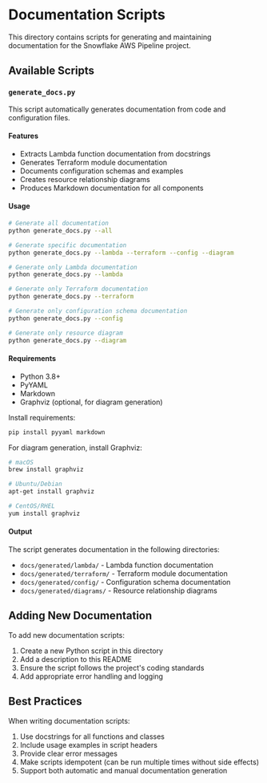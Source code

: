 # Documentation Scripts

This directory contains scripts for generating and maintaining documentation for the Snowflake AWS Pipeline project.

## Available Scripts

### `generate_docs.py`

This script automatically generates documentation from code and configuration files.

#### Features

- Extracts Lambda function documentation from docstrings
- Generates Terraform module documentation
- Documents configuration schemas and examples
- Creates resource relationship diagrams
- Produces Markdown documentation for all components

#### Usage

```bash
# Generate all documentation
python generate_docs.py --all

# Generate specific documentation
python generate_docs.py --lambda --terraform --config --diagram

# Generate only Lambda documentation
python generate_docs.py --lambda

# Generate only Terraform documentation
python generate_docs.py --terraform

# Generate only configuration schema documentation
python generate_docs.py --config

# Generate only resource diagram
python generate_docs.py --diagram
```

#### Requirements

- Python 3.8+
- PyYAML
- Markdown
- Graphviz (optional, for diagram generation)

Install requirements:

```bash
pip install pyyaml markdown
```

For diagram generation, install Graphviz:

```bash
# macOS
brew install graphviz

# Ubuntu/Debian
apt-get install graphviz

# CentOS/RHEL
yum install graphviz
```

#### Output

The script generates documentation in the following directories:

- `docs/generated/lambda/` - Lambda function documentation
- `docs/generated/terraform/` - Terraform module documentation
- `docs/generated/config/` - Configuration schema documentation
- `docs/generated/diagrams/` - Resource relationship diagrams

## Adding New Documentation

To add new documentation scripts:

1. Create a new Python script in this directory
2. Add a description to this README
3. Ensure the script follows the project's coding standards
4. Add appropriate error handling and logging

## Best Practices

When writing documentation scripts:

1. Use docstrings for all functions and classes
2. Include usage examples in script headers
3. Provide clear error messages
4. Make scripts idempotent (can be run multiple times without side effects)
5. Support both automatic and manual documentation generation